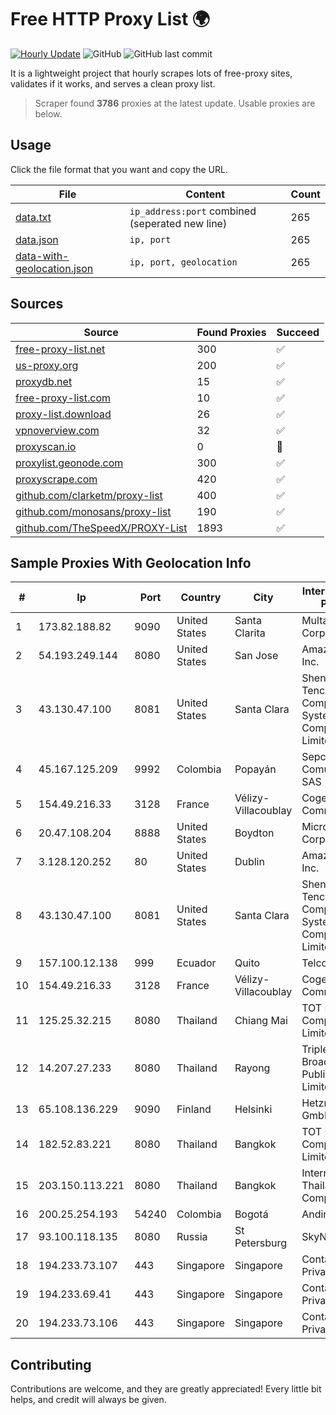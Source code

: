 
# Free HTTP Proxy List 🌍

[![Hourly Update](https://github.com/mertguvencli/http-proxy-list/actions/workflows/main.yml/badge.svg?branch=main)](https://github.com/mertguvencli/http-proxy-list/actions/workflows/main.yml)
![GitHub](https://img.shields.io/github/license/mertguvencli/http-proxy-list)
![GitHub last commit](https://img.shields.io/github/last-commit/mertguvencli/http-proxy-list)

It is a lightweight project that hourly scrapes lots of free-proxy sites, validates if it works, and serves a clean proxy list.


> Scraper found **3786** proxies at the latest update. Usable proxies are below.

## Usage

Click the file format that you want and copy the URL.


|File|Content|Count|
|----|-------|-----|
|[data.txt](https://raw.githubusercontent.com/mertguvencli/http-proxy-list/main/proxy-list/data.txt)|`ip_address:port` combined (seperated new line)|265|
|[data.json](https://raw.githubusercontent.com/mertguvencli/http-proxy-list/main/proxy-list/data.json)|`ip, port`|265|
|[data-with-geolocation.json](https://raw.githubusercontent.com/mertguvencli/http-proxy-list/main/proxy-list/data-with-geolocation.json)|`ip, port, geolocation`|265|

## Sources

|Source|Found Proxies|Succeed|
|------|-------------|-------|
|[free-proxy-list.net](https://free-proxy-list.net)|300|✅|
|[us-proxy.org](https://www.us-proxy.org)|200|✅|
|[proxydb.net](http://proxydb.net)|15|✅|
|[free-proxy-list.com](https://free-proxy-list.com/?page=&port=&type%5B%5D=http&type%5B%5D=https&up_time=0&search=Search)|10|✅|
|[proxy-list.download](https://www.proxy-list.download/HTTP)|26|✅|
|[vpnoverview.com](https://vpnoverview.com/privacy/anonymous-browsing/free-proxy-servers)|32|✅|
|[proxyscan.io](https://www.proxyscan.io)|0|🚫|
|[proxylist.geonode.com](https://proxylist.geonode.com/api/proxy-list?limit=300&page=1&sort_by=lastChecked&sort_type=desc&protocols=http,https)|300|✅|
|[proxyscrape.com](https://api.proxyscrape.com/v2/?request=displayproxies&protocol=http&timeout=10000&country=all&ssl=all&anonymity=all)|420|✅|
|[github.com/clarketm/proxy-list](https://raw.githubusercontent.com/clarketm/proxy-list/master/proxy-list-raw.txt)|400|✅|
|[github.com/monosans/proxy-list](https://raw.githubusercontent.com/monosans/proxy-list/main/proxies/http.txt)|190|✅|
|[github.com/TheSpeedX/PROXY-List](https://raw.githubusercontent.com/TheSpeedX/PROXY-List/master/http.txt)|1893|✅|


## Sample Proxies With Geolocation Info

|#|Ip|Port|Country|City|Internet Service Provider|
|-|--|----|-------|----|-------------------------|
|1|173.82.188.82|9090|United States|Santa Clarita|Multacom Corporation|
|2|54.193.249.144|8080|United States|San Jose|Amazon.com, Inc.|
|3|43.130.47.100|8081|United States|Santa Clara|Shenzhen Tencent Computer Systems Company Limited|
|4|45.167.125.209|9992|Colombia|Popayán|Sepcom Comunicaciones SAS|
|5|154.49.216.33|3128|France|Vélizy-Villacoublay|Cogent Communications|
|6|20.47.108.204|8888|United States|Boydton|Microsoft Corporation|
|7|3.128.120.252|80|United States|Dublin|Amazon.com, Inc.|
|8|43.130.47.100|8081|United States|Santa Clara|Shenzhen Tencent Computer Systems Company Limited|
|9|157.100.12.138|999|Ecuador|Quito|Telconet S.A|
|10|154.49.216.33|3128|France|Vélizy-Villacoublay|Cogent Communications|
|11|125.25.32.215|8080|Thailand|Chiang Mai|TOT Public Company Limited|
|12|14.207.27.233|8080|Thailand|Rayong|Triple T Broadband Public Company Limited|
|13|65.108.136.229|9090|Finland|Helsinki|Hetzner Online GmbH|
|14|182.52.83.221|8080|Thailand|Bangkok|TOT Public Company Limited|
|15|203.150.113.221|8080|Thailand|Bangkok|Internet Thailand Company Ltd.|
|16|200.25.254.193|54240|Colombia|Bogotá|Andinet ON Line|
|17|93.100.118.135|8080|Russia|St Petersburg|SkyNet LLC|
|18|194.233.73.107|443|Singapore|Singapore|Contabo Asia Private Limited|
|19|194.233.69.41|443|Singapore|Singapore|Contabo Asia Private Limited|
|20|194.233.73.106|443|Singapore|Singapore|Contabo Asia Private Limited|



## Contributing

Contributions are welcome, and they are greatly appreciated! Every
little bit helps, and credit will always be given.

